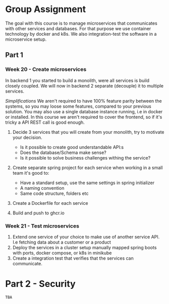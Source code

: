 # Group Assignment

The goal with this course is to manage microservices that communicates with other services and databases. For that purpose we use container technology by docker and k8s. We also integration-test the software in a microservice setup.

## Part 1

### Week 20 - Create microservices

In backend 1 you started to build a monolith, were all services is build closely coupled. We will now in backend 2 separate (decouple) it to multiple services.

*Simplifications* We aren't required to have 100% feature parity between the systems, so you may loose some features,  compared to your previous solution. You may also use a single database instance running, i.e in docker or installed. In this course we aren't required to cover the frontend, so if it's tricky a API REST call is good enough. 

1. Decide 3 services that you will create from your monolith, try to motivate your decision.
    - Is it possible to create good understandable API:s
    - Does the database/Schema make sense?
    - Is it possible to solve business challenges withing the service?

2. Create separate spring project for each service when working in a small team it's good to:
    - Have a standard setup, use the same settings in spring initializer
    - A naming convention
    - Same code structure, folders etc

3. Create a Dockerfile for each service

4. Build and push to ghcr.io

### Week 21 - Test microservices

1. Extend one service of your choice to make use of another service API. I.e fetching data about a customer or a product
2. Deploy the services in a cluster setup manually mapped spring boots with ports, docker compose,  or k8s in minikube
2. Create a integration test that verifies that the services can communicate.

# Part 2 - Security

`TBA`